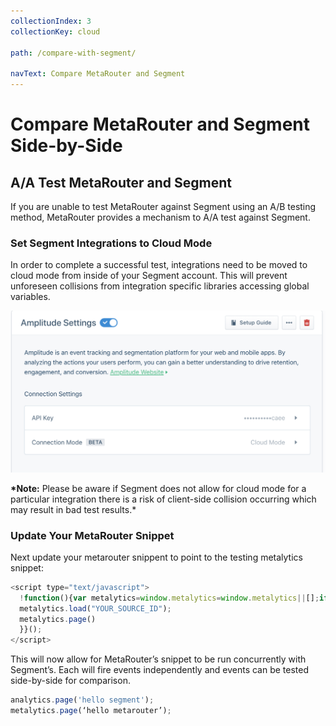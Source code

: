 ```yaml
---
collectionIndex: 3
collectionKey: cloud

path: /compare-with-segment/

navText: Compare MetaRouter and Segment
---
```


# Compare MetaRouter and Segment Side-by-Side

## A/A Test MetaRouter and Segment

If you are unable to test MetaRouter against Segment using an A/B testing method, MetaRouter provides a mechanism to A/A test against Segment.

### Set Segment Integrations to Cloud Mode

In order to complete a successful test, integrations need to be moved to cloud mode from inside of your Segment account. This will prevent unforeseen collisions from integration specific libraries accessing global variables.

![aa-test1](../../../images/aa_test1.png)

**\*Note:** Please be aware if Segment does not allow for cloud mode for a particular integration there is a risk of client-side collision occurring which may result in bad test results.\*

### Update Your MetaRouter Snippet

Next update your metarouter snippent to point to the testing metalytics snippet:

```javascript
<script type="text/javascript">
  !function(){var metalytics=window.metalytics=window.metalytics||[];if(!metalytics.initialize)if(metalytics.invoked)window.console&&console.error&&console.error("MetaRouter snippet included twice.");else{metalytics.invoked=!0;metalytics.methods=["trackSubmit","trackClick","trackLink","trackForm","pageview","identify","reset","group","track","ready","alias","page","once","off","on"];metalytics.factory=function(t){return function(){var e=Array.prototype.slice.call(arguments);e.unshift(t);metalytics.push(e);return metalytics}};for(var t=0;t<metalytics.methods.length;t++){var e=metalytics.methods[t];metalytics[e]=metalytics.factory(e)}metalytics.load=function(t){var e=document.createElement("script");e.type="text/javascript";e.async=!0;e.src=("https:"===document.location.protocol?"https://":"http://")+"cdn.metarouter.io/analytics.js/v1/"+t+"/metalytics.min.js";var n=document.getElementsByTagName("script")[0];n.parentNode.insertBefore(e,n)};metalytics.SNIPPET_VERSION="3.1.0";
  metalytics.load("YOUR_SOURCE_ID");
  metalytics.page()
  }}();
</script>
```

This will now allow for MetaRouter’s snippet to be run concurrently with Segment’s. Each will fire events independently and events can be tested side-by-side for comparison.

```javascript
analytics.page('hello segment');
metalytics.page(‘hello metarouter’);
```
